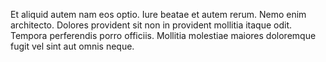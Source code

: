 Et aliquid autem nam eos optio. Iure beatae et autem rerum. Nemo enim architecto. Dolores provident sit non in provident mollitia itaque odit. Tempora perferendis porro officiis. Mollitia molestiae maiores doloremque fugit vel sint aut omnis neque.